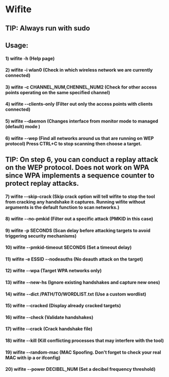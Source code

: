 # Wifite

## TIP: Always run with sudo

## Usage:

#### 1) wifite -h (Help page)

#### 2) wifite -i wlan0 (Check in which wireless network we are currently connected)

#### 3) wifite -c CHANNEL_NUM,CHENNEL_NUM2 (Check for other access points operating on the same specified channel)

#### 4) wifite --clients-only (Filter out only the access points with clients connected)

#### 5) wifite --daemon (Changes interface from monitor mode to managed (default) mode )

#### 6) wifite --wep (Find all networks around us that are running on WEP protocol) Press CTRL+C to stop scanning then choose a target. 

## TIP: On step 6, you can conduct a replay attack on the WEP protocol. Does not work on WPA since WPA implements a sequence counter to protect replay attacks.

#### 7) wifite --skip-crack (Skip crack option will tell wifite to stop the tool from cracking any handshake it captures. Running wifite without arguments is the default function to scan networks.)

#### 8) wifite --no-pmkid (Filter out a specific attack (PMKID in this case)

#### 9) wifite -p SECONDS (Scan delay before attacking targets to avoid triggering security mechanisms)

#### 10) wifite --pmkid-timeout SECONDS (Set a timeout delay)

#### 11) wifite -e ESSID --nodeauths (No deauth attack on the target)

#### 12) wifite --wpa (Target WPA networks only)

#### 13) wifite --new-hs (Ignore existing handshakes and capture new ones)

#### 14) wifite --dict /PATH/TO/WORDLIST.txt (Use a custom wordlist)

#### 15) wifite --cracked (Display already cracked targets)

#### 16) wifite --check (Validate handshakes)

#### 17) wifite --crack (Crack handshake file)

#### 18) wifite --kill (Kill conflicting processes that may interfere with the tool)

#### 19) wifite --random-mac (MAC Spoofing. Don't forget to check your real MAC with ip a or ifconfig)

#### 20) wifite --power DECIBEL_NUM (Set a decibel frequency threshold)
